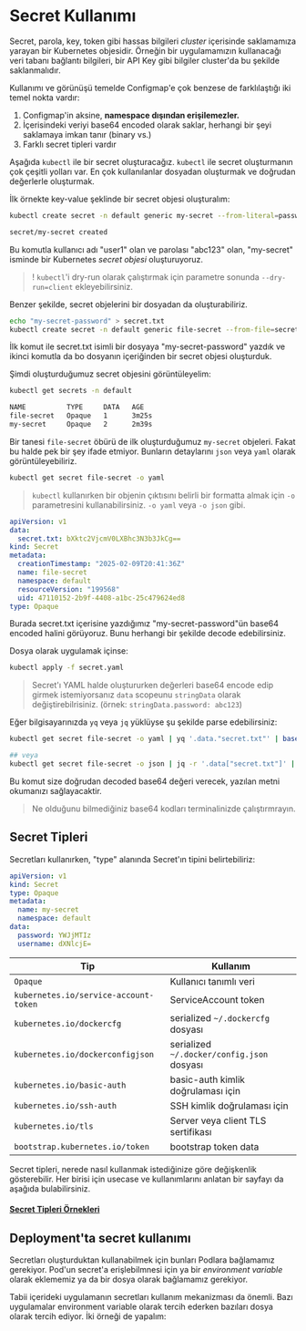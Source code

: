 # Secret Kullanımı

Secret, parola, key, token gibi hassas bilgileri _cluster_ içerisinde saklamamıza yarayan bir Kubernetes objesidir. Örneğin bir uygulamamızın kullanacağı veri tabanı bağlantı bilgileri, bir API Key gibi bilgiler cluster'da bu şekilde saklanmalıdır.

Kullanımı ve görünüşü temelde Configmap'e çok benzese de farklılaştığı iki temel nokta vardır:

1. Configmap'in aksine, __namespace dışından erişilemezler.__
2. İçerisindeki veriyi base64 encoded olarak saklar, herhangi bir şeyi saklamaya imkan tanır (binary vs.)
3. Farklı secret tipleri vardır

Aşağıda `kubectl` ile bir secret oluşturacağız. `kubectl` ile secret oluşturmanın çok çeşitli yolları var. En çok kullanılanlar dosyadan oluşturmak ve doğrudan değerlerle oluşturmak.

İlk örnekte key-value şeklinde bir secret objesi oluşturalım:

```bash
kubectl create secret -n default generic my-secret --from-literal=password=abc123 --from-literal=username=user1
```
```bash
secret/my-secret created
```
Bu komutla kullanıcı adı "user1" olan ve parolası "abc123" olan, "my-secret" isminde bir Kubernetes _secret objesi_ oluşturuyoruz.

> ! `kubectl`'i dry-run olarak çalıştırmak için parametre sonunda `--dry-run=client` ekleyebilirsiniz.

Benzer şekilde, secret objelerini bir dosyadan da oluşturabiliriz.

```bash
echo "my-secret-password" > secret.txt
kubectl create secret -n default generic file-secret --from-file=secret.txt
```
İlk komut ile secret.txt isimli bir dosyaya "my-secret-password" yazdık ve ikinci komutla da bo dosyanın içeriğinden bir secret objesi oluşturduk.

Şimdi oluşturduğumuz secret objesini görüntüleyelim:
```bash
kubectl get secrets -n default
```
```bash
NAME          TYPE     DATA   AGE
file-secret   Opaque   1      3m25s
my-secret     Opaque   2      2m39s
```
Bir tanesi `file-secret` öbürü de ilk oluşturduğumuz `my-secret` objeleri. Fakat bu halde pek bir şey ifade etmiyor.
Bunların detaylarını `json` veya `yaml` olarak görüntüleyebiliriz.
```bash
kubectl get secret file-secret -o yaml
```
> `kubectl` kullanırken bir objenin çıktısını belirli bir formatta almak için `-o` parametresini kullanabilirsiniz. `-o yaml` veya `-o json` gibi.
```yaml
apiVersion: v1
data:
  secret.txt: bXktc2VjcmV0LXBhc3N3b3JkCg==
kind: Secret
metadata:
  creationTimestamp: "2025-02-09T20:41:36Z"
  name: file-secret
  namespace: default
  resourceVersion: "199568"
  uid: 47110152-2b9f-4408-a1bc-25c479624ed8
type: Opaque
```
Burada secret.txt içerisine yazdığımız "my-secret-password"ün base64 encoded halini görüyoruz. Bunu herhangi bir şekilde decode edebilirsiniz.

Dosya olarak uygulamak içinse:
```bash
kubectl apply -f secret.yaml
```
> Secret'ı YAML halde oluştururken değerleri base64 encode edip girmek istemiyorsanız `data` scopeunu `stringData` olarak değiştirebilrisiniz. (örnek: `stringData.password: abc123`)

Eğer bilgisayarınızda `yq` veya `jq` yüklüyse şu şekilde parse edebilirsiniz:
```bash
kubectl get secret file-secret -o yaml | yq '.data."secret.txt"' | base64 -d

## veya
kubectl get secret file-secret -o json | jq -r '.data["secret.txt"]' | base64 -d
```
Bu komut size doğrudan decoded base64 değeri verecek, yazılan metni okumanızı sağlayacaktir.
> Ne olduğunu bilmediğiniz base64 kodları terminalinizde çalıştırmrayın.

## Secret Tipleri
Secretları kullanırken, "type" alanında Secret'ın tipini belirtebiliriz:

```yaml
apiVersion: v1
kind: Secret
type: Opaque
metadata:
  name: my-secret
  namespace: default
data:
  password: YWJjMTIz
  username: dXNlcjE=
```

| Tip                                   | Kullanım                                   |
| ------------------------------------- |---------------------------------------- |
| `Opaque`                              | Kullanıcı tanımlı veri            |
| `kubernetes.io/service-account-token` | ServiceAccount token                    |
| `kubernetes.io/dockercfg`             | serialized `~/.dockercfg` dosyası          |
| `kubernetes.io/dockerconfigjson`      | serialized `~/.docker/config.json` dosyası |
| `kubernetes.io/basic-auth`            | basic-auth kimlik doğrulaması için    |
| `kubernetes.io/ssh-auth`              | SSH kimlik doğrulaması için   |
| `kubernetes.io/tls`                   | Server veya client TLS sertifikası         |
| `bootstrap.kubernetes.io/token`       | bootstrap token data                    |

Secret tipleri, nerede nasıl kullanmak istediğinize göre değişkenlik gösterebilir. Her birisi için usecase ve kullanımlarını anlatan bir sayfayı da aşağıda bulabilirsiniz.
#### [Secret Tipleri Örnekleri](secret_ornek.yaml)

## Deployment'ta secret kullanımı
Secretları oluşturduktan kullanabilmek için bunları Podlara bağlamamız gerekiyor.
Pod'un secret'a erişlebilmnesi için ya bir _environment variable_ olarak eklememiz ya da bir dosya olarak bağlamamız gerekiyor.

Tabii içerideki uygulamanın secretları kullanım mekanizması da önemli. Bazı uygulamalar environment variable olarak tercih ederken bazıları dosya olarak tercih ediyor. İki örneği de yapalım:
```yaml

```